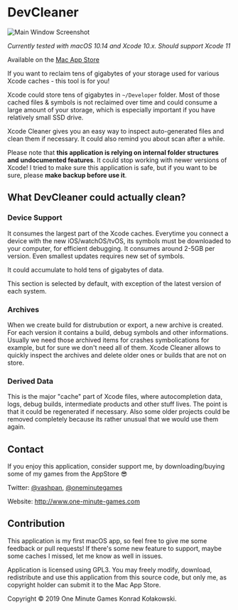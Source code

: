 # DevCleaner

![Main Window Screenshot](https://github.com/vashpan/xcode-cleaner/raw/master/Documentation/Main%20Window%20Screenshot.png)

*Currently tested with macOS 10.14 and Xcode 10.x. Should support Xcode 11*

Available on the [Mac App Store](https://itunes.apple.com/app/devcleaner/id1388020431)

If you want to reclaim tens of gigabytes of your storage used for various Xcode caches - this tool is for you!

Xcode could store tens of gigabytes in `~/Developer` folder. Most of those cached files & symbols is not reclaimed over time
and could consume a large amount of your storage, which is especially important if you have relatively small SSD drive.

Xcode Cleaner gives you an easy way to inspect auto-generated files and clean them if necessary. It could also remind you about 
scan after a while.

Please note that **this application is relying on internal folder structures and undocumented features**. It could stop working with
newer versions of Xcode! I tried to make sure this application is safe, but if you want to be sure, please **make backup before use it**.

## What DevCleaner could actually clean?

<insert some screenshot here>

### Device Support

It consumes the largest part of the Xcode caches. Everytime you connect a device with the new iOS/watchOS/tvOS, its symbols must be downloaded 
to your computer, for efficient debugging. It consumes around 2-5GB per version. Even smallest updates requires new set of symbols. 

It could accumulate to hold tens of gigabytes of data.

This section is selected by default, with exception of the latest version of each system.

### Archives

When we create build for distrubution or export, a new archive is created. For each version it contains a build, debug symbols and 
other informations. Usually we need those archived items for crashes symbolications for example, but for sure we don't need all of them.
Xcode Cleaner allows to quickly inspect the archives and delete older ones or builds that are not on store.

### Derived Data

This is the major "cache" part of Xcode files, where autocompletion data, logs, debug builds, intermediate products and other stuff lives.
The point is that it could be regenerated if necessary. Also some older projects could be removed completely because its rather unusual that 
we would use them again.

## Contact

If you enjoy this application, consider support me, by downloading/buying some of my games from the AppStore 😎

Twitter: [@vashpan](https://twitter.com/vashpan), [@oneminutegames](https://twitter.com/OneMinuteGames)

Website: http://www.one-minute-games.com

## Contribution

This application is my first macOS app, so feel free to give me some feedback or pull requests! If there's some new feature to support, maybe some caches I missed, let me know as well in issues.

Application is licensed using GPL3. You may freely modify, download, redistribute and use this application from this source code, but only me, as copyright holder can submit it to the Mac App Store.

Copyright © 2019 One Minute Games Konrad Kołakowski.
